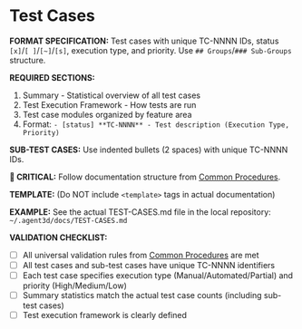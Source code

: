 # Test Cases

**FORMAT SPECIFICATION:** Test cases with unique TC-NNNN IDs, status `[x]`/`[ ]`/`[~]`/`[s]`, execution type, and priority. Use `## Groups`/`### Sub-Groups` structure.

**REQUIRED SECTIONS:**
1. Summary - Statistical overview of all test cases
2. Test Execution Framework - How tests are run
3. Test case modules organized by feature area
4. Format: `- [status] **TC-NNNN** - Test description (Execution Type, Priority)`

**SUB-TEST CASES:** Use indented bullets (2 spaces) with unique TC-NNNN IDs.

**🔗 CRITICAL:** Follow documentation structure from [Common Procedures](../docs/COMMON-PROCEDURES.md#structure-requirements).

**TEMPLATE:** (Do NOT include `<template>` tags in actual documentation)
<template>
# Test Cases

## 📊 Summary
- **Total Test Cases:** {{total_count}}
- **Completed:** {{completed_count}} ✅
- **Pending:** {{pending_count}} ⏸️
- **In Progress:** {{in_progress_count}} 🔄
- **Skipped:** {{skipped_count}} ⏭️
- **Automated:** {{automated_count}} ({{automated_percentage}}%)
- **Partial:** {{partial_count}} ({{partial_percentage}}%)
- **Manual:** {{manual_count}} ({{manual_percentage}}%)

## 🔧 Test Execution Framework
- **Manual Testing:** {{manual_testing_description}}
- **Automated Testing:** {{automated_testing_description}}
- **Integration Testing:** {{integration_testing_description}}

## {{module_name}} (e.g., Authentication & Security Tests)

### {{sub_module_name}} (e.g., Login & Authentication)
- {{status}} **{{test_id}}** - {{test_description}} ({{execution_type}}, {{priority}})
- {{status}} **{{test_id}}** - {{test_description}} ({{execution_type}}, {{priority}})
  - {{status}} **{{sub_test_id}}** - {{sub_test_description}} ({{execution_type}}, {{priority}})
  - {{status}} **{{sub_test_id}}** - {{sub_test_description}} ({{execution_type}}, {{priority}})

### {{sub_module_name}} (e.g., Authorization & Permissions)
- {{status}} **{{test_id}}** - {{test_description}} ({{execution_type}}, {{priority}})
- {{status}} **{{test_id}}** - {{test_description}} ({{execution_type}}, {{priority}})

## {{module_name}} (e.g., User Interface Tests)

### {{sub_module_name}} (e.g., Form Validation)
- {{status}} **{{test_id}}** - {{test_description}} ({{execution_type}}, {{priority}})
- {{status}} **{{test_id}}** - {{test_description}} ({{execution_type}}, {{priority}})
  - {{status}} **{{sub_test_id}}** - {{sub_test_description}} ({{execution_type}}, {{priority}})
</template>

**EXAMPLE:** See the actual TEST-CASES.md file in the local repository: `~/.agent3d/docs/TEST-CASES.md`

**VALIDATION CHECKLIST:**
- [ ] All universal validation rules from [Common Procedures](../docs/COMMON-PROCEDURES.md#common-validation-checklist) are met
- [ ] All test cases and sub-test cases have unique TC-NNNN identifiers
- [ ] Each test case specifies execution type (Manual/Automated/Partial) and priority (High/Medium/Low)
- [ ] Summary statistics match the actual test case counts (including sub-test cases)
- [ ] Test execution framework is clearly defined
